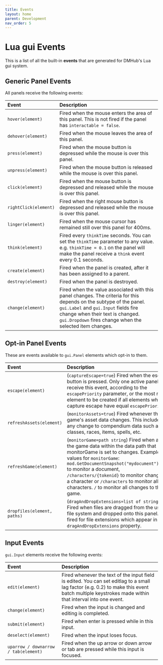 ```yaml
---
title: Events
layout: home
parent: Development
nav_order: 5
---
```


# Lua gui Events

This is a list of all the built-in **events** that are generated for DMHub's Lua gui system.

## Generic Panel Events

All panels receive the following events:

| Event  |  Description |
|:-------|:-------------|
| `hover(element)` | Fired when the mouse enters the area of this panel. This is not fired if the panel has `interactable = false`. | 
| `dehover(element)` | Fired when the mouse leaves the area of this panel. | 
| `press(element)` | Fired when the mouse button is depressed while the mouse is over this panel. | 
| `unpress(element)` | Fired when the mouse button is released while the mouse is over this panel. | 
| `click(element)` | Fired when the mouse button is depressed and released while the mouse is over this panel. | 
| `rightClick(element)` | Fired when the right mouse button is depressed and released while the mouse is over this panel. | 
| `linger(element)` | Fired when the mouse cursor has remained still over this panel for 400ms. | 
| `think(element)` | Fired every `thinkTime` seconds. You can set the `thinkTime` parameter to any value. e.g. `thinkTime = 0.1` on the panel will make the panel receive a `think` event every 0.1 seconds. | 
| `create(element)` | Fired when the panel is created, after it has been assigned to a parent. | 
| `destroy(element)` | Fired when the panel is destroyed. | 
| `change(element)` | Fired when the value associated with this panel changes. The criteria for this depends on the subtype of the panel. `gui.Label` and `gui.Input` fields fire change when their text is changed. `gui.Dropdown` fires change when the selected item changes. | 

## Opt-in Panel Events

These are events available to `gui.Panel` elements which opt-in to them.

| Event  |  Description |
|:-------|:-------------|
| `escape(element)` | (`captureEscape=true`) Fired when the escape button is pressed. Only one active panel will receive this event, according to the `escapePriority` parameter, or the most recent element to be created if all elements which capture escape have equal `escapePriority`. | 
| `refreshAssets(element)` | (`monitorAssets=true`) Fired whenever the game's asset data changes. This includes any change to compendium data such as classes, races, items, spells, etc. | 
| `refreshGame(element)` | (`monitorGame=path string`) Fired when any of the game data within the data path that monitorGame is set to changes. Example values for `monitorGame`: `mod.GetDocumentSnapshot("mydocument").path` to monitor a document, `/characters/{tokenid}` to monitor changes to a character or `/characters` to monitor all characters. `/` to monitor all changes to the game. | 
| `dropfiles(element, paths)` | (`dragAndDropExtensions=list of strings`) Fired when files are dragged from the user's file system and dropped onto this panel. Only fired for file extensions which appear in the `dragAndDropExtensions` property. | 

## Input Events

`gui.Input` elements receive the following events:

| Event  |  Description |
|:-------|:-------------|
|`edit(element)`|Fired whenever the text of the input field is edited. You can set editlag to a small lag factor (e.g. 0.2) to make this event batch multiple keystrokes made within that interval into one event.|
|`change(element)`|Fired when the input is changed and editing is completed.|
|`submit(element)`|Fired when enter is pressed while in this input.|
|`deselect(element)`|Fired when the input loses focus.|
|`uparrow / downarrow / tab(element)`|Fired when the up arrow or down arrow or tab are pressed while this input is focused.|
